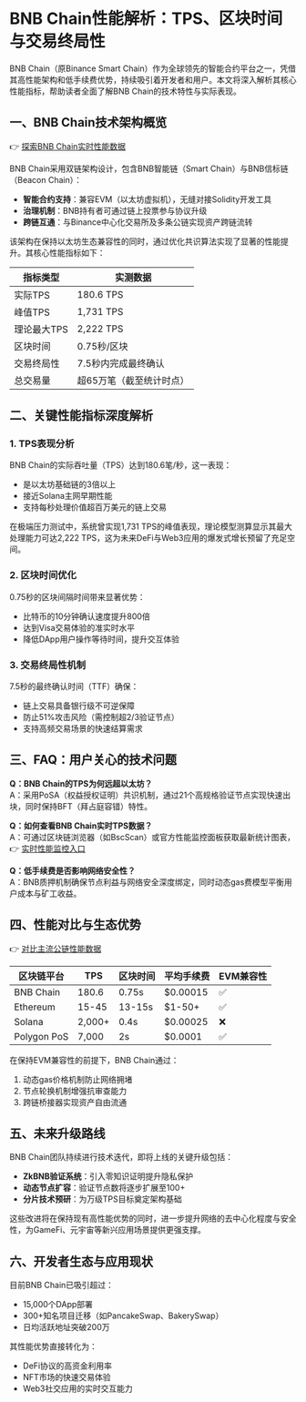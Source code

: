 # BNB Chain性能解析：TPS、区块时间与交易终局性

BNB Chain（原Binance Smart Chain）作为全球领先的智能合约平台之一，凭借其高性能架构和低手续费优势，持续吸引着开发者和用户。本文将深入解析其核心性能指标，帮助读者全面了解BNB Chain的技术特性与实际表现。

## 一、BNB Chain技术架构概览

👉 [探索BNB Chain实时性能数据](https://bit.ly/okx_welcome)

BNB Chain采用双链架构设计，包含BNB智能链（Smart Chain）与BNB信标链（Beacon Chain）：
- **智能合约支持**：兼容EVM（以太坊虚拟机），无缝对接Solidity开发工具
- **治理机制**：BNB持有者可通过链上投票参与协议升级
- **跨链互通**：与Binance中心化交易所及多条公链实现资产跨链流转

该架构在保持以太坊生态兼容性的同时，通过优化共识算法实现了显著的性能提升。其核心性能指标如下：

| 指标类型          | 实测数据                  |
|-------------------|---------------------------|
| 实际TPS           | 180.6 TPS                 |
| 峰值TPS           | 1,731 TPS                 |
| 理论最大TPS       | 2,222 TPS                 |
| 区块时间          | 0.75秒/区块               |
| 交易终局性        | 7.5秒内完成最终确认       |
| 总交易量          | 超65万笔（截至统计时点）  |

## 二、关键性能指标深度解析

### 1. TPS表现分析
BNB Chain的实际吞吐量（TPS）达到180.6笔/秒，这一表现：
- 是以太坊基础链的3倍以上
- 接近Solana主网早期性能
- 支持每秒处理价值超百万美元的链上交易

在极端压力测试中，系统曾实现1,731 TPS的峰值表现，理论模型测算显示其最大处理能力可达2,222 TPS，这为未来DeFi与Web3应用的爆发式增长预留了充足空间。

### 2. 区块时间优化
0.75秒的区块间隔时间带来显著优势：
- 比特币的10分钟确认速度提升800倍
- 达到Visa交易体验的准实时水平
- 降低DApp用户操作等待时间，提升交互体验

### 3. 交易终局性机制
7.5秒的最终确认时间（TTF）确保：
- 链上交易具备银行级不可逆保障
- 防止51%攻击风险（需控制超2/3验证节点）
- 支持高频交易场景的快速结算需求

## 三、FAQ：用户关心的技术问题

**Q：BNB Chain的TPS为何远超以太坊？**  
A：采用PoSA（权益授权证明）共识机制，通过21个高规格验证节点实现快速出块，同时保持BFT（拜占庭容错）特性。

**Q：如何查看BNB Chain实时TPS数据？**  
A：可通过区块链浏览器（如BscScan）或官方性能监控面板获取最新统计图表，👉 [实时性能监控入口](https://bit.ly/okx_welcome)

**Q：低手续费是否影响网络安全性？**  
A：BNB质押机制确保节点利益与网络安全深度绑定，同时动态gas费模型平衡用户成本与矿工收益。

## 四、性能对比与生态优势

👉 [对比主流公链性能数据](https://bit.ly/okx_welcome)

| 区块链平台       | TPS     | 区块时间 | 平均手续费 | EVM兼容性 |
|------------------|---------|----------|------------|-----------|
| BNB Chain        | 180.6   | 0.75s    | $0.00015   | ✅         |
| Ethereum         | 15-45   | 13-15s   | $1-50+     | ✅         |
| Solana           | 2,000+  | 0.4s     | $0.00025   | ❌         |
| Polygon PoS      | 7,000   | 2s       | $0.0001    | ✅         |

在保持EVM兼容性的前提下，BNB Chain通过：
1. 动态gas价格机制防止网络拥堵
2. 节点轮换机制增强抗审查能力
3. 跨链桥接器实现资产自由流通

## 五、未来升级路线

BNB Chain团队持续进行技术迭代，即将上线的关键升级包括：
- **ZkBNB验证系统**：引入零知识证明提升隐私保护
- **动态节点扩容**：验证节点数将逐步扩展至100+
- **分片技术预研**：为万级TPS目标奠定架构基础

这些改进将在保持现有高性能优势的同时，进一步提升网络的去中心化程度与安全性，为GameFi、元宇宙等新兴应用场景提供更强支撑。

## 六、开发者生态与应用现状

目前BNB Chain已吸引超过：
- 15,000个DApp部署
- 300+知名项目迁移（如PancakeSwap、BakerySwap）
- 日均活跃地址突破200万

其性能优势直接转化为：
- DeFi协议的高资金利用率
- NFT市场的快速交易体验
- Web3社交应用的实时交互能力
